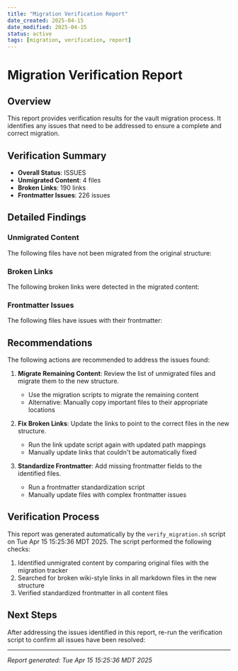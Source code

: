 ```yaml
---
title: "Migration Verification Report"
date_created: 2025-04-15
date_modified: 2025-04-15
status: active
tags: [migration, verification, report]
---
```


# Migration Verification Report

## Overview

This report provides verification results for the vault migration process. It identifies any issues that need to be addressed to ensure a complete and correct migration.

## Verification Summary

- **Overall Status**: ISSUES
- **Unmigrated Content**: 4 files
- **Broken Links**: 190 links
- **Frontmatter Issues**: 226 issues

## Detailed Findings

### Unmigrated Content

The following files have not been migrated from the original structure:



### Broken Links

The following broken links were detected in the migrated content:



### Frontmatter Issues

The following files have issues with their frontmatter:



## Recommendations

The following actions are recommended to address the issues found:

1. **Migrate Remaining Content**: Review the list of unmigrated files and migrate them to the new structure.
   - Use the migration scripts to migrate the remaining content
   - Alternative: Manually copy important files to their appropriate locations

2. **Fix Broken Links**: Update the links to point to the correct files in the new structure.
   - Run the link update script again with updated path mappings
   - Manually update links that couldn't be automatically fixed

3. **Standardize Frontmatter**: Add missing frontmatter fields to the identified files.
   - Run a frontmatter standardization script
   - Manually update files with complex frontmatter issues

## Verification Process

This report was generated automatically by the `verify_migration.sh` script on Tue Apr 15 15:25:36 MDT 2025. The script performed the following checks:

1. Identified unmigrated content by comparing original files with the migration tracker
2. Searched for broken wiki-style links in all markdown files in the new structure
3. Verified standardized frontmatter in all content files

## Next Steps

After addressing the issues identified in this report, re-run the verification script to confirm all issues have been resolved:



---

*Report generated: Tue Apr 15 15:25:36 MDT 2025*
